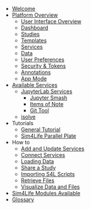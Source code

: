 <!-- _sidebar.md -->

* [Welcome](README.md)
* [Platform Overview](platform_introduction/platform.md)
  * [User Interface Overview](platform_introduction/overview.md)
  * [Dashboard](platform_introduction/Dashboard.md)
  * [Studies](platform_introduction/Studies.md)
  * [Templates](platform_introduction/templates.md)
  * [Services](platform_introduction/services.md)
  * [Data](platform_introduction/Data.md)
  * [User Preferences](platform_introduction/profile.md)
  * [Security & Tokens](platform_introduction/security_details.md)
  * [Annotations](platform_introduction/annotations.md)
  * [App Mode](platform_introduction/appmode.md)
* [Available Services](Services/Service.md)
  * [JupyterLab Services](Services/JupyterLab/JupyterLabs.md)
    * [Jupyter Smash](Services/JupyterLab/JupyterLabs?id=jupyter-smash)
    * [Items of Note](Services/JupyterLab/JupyterLabs?id=items-of-note)
    * [Git Tool](Services/JupyterLab/Sidebar?id=git-tool-)
  * [isolve](Services/iSolve.md)
* Tutorials
  * [General Tutorial](Tutorials/GeneralTutorial.md)
  * [Sim4Life Parallel Plate](Tutorials/Sim4LifeParallelPlate.md)
* How to
  * [Add and Update Services](GeneralUsage/createservice.md)
  * [Connect Services](GeneralUsage/MapInputs.md)
  * [Loading Data](Services/FilePicker.md)
  * [Share a Study](GeneralUsage/sharestudy.md)
  * [Importing S4L Scripts](GeneralUsage/adaptscripts.md)
  * [Retrieve Files](GeneralUsage/retrieving_data.md)
  * [Visualize Data and Files](GeneralUsage/postpro_viewer_types.md)
* [Sim4Life Modules Available](s4lalgos.md)
* [Glossary](Glossary.md)